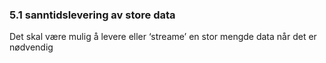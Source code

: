 ### 5.1 sanntidslevering av store data
Det skal være mulig å levere eller ‘streame’ en stor mengde data når det er nødvendig
